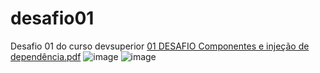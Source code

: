 # desafio01
Desafio 01 do curso devsuperior
[01 DESAFIO Componentes e injeção de dependência.pdf](https://github.com/Felipers8080/desafio01/blob/main/01%20DESAFIO%20Componentes%20e%20inje%C3%A7%C3%A3o%20de%20depend%C3%AAncia.pdf)
![image](https://github.com/user-attachments/assets/d7f4b330-f88e-46de-9dc6-20f32f232b55)
![image](https://github.com/user-attachments/assets/51495e8c-ccd4-4df9-b708-71b0ecd8bdd7)

